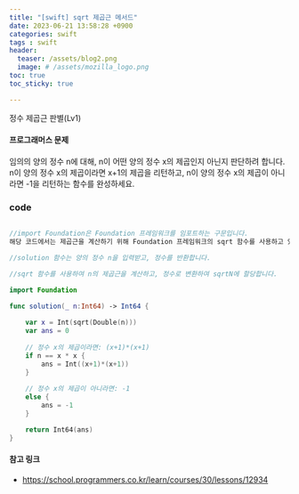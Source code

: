 ```yaml
---
title: "[swift] sqrt 제곱근 메서드"
date: 2023-06-21 13:58:28 +0900
categories: swift
tags : swift
header:
  teaser: /assets/blog2.png
  image: # /assets/mozilla_logo.png 
toc: true  
toc_sticky: true 

---
```


정수 제곱근 판별(Lv1)

#### 프로그래머스 문제

임의의 양의 정수 n에 대해, n이 어떤 양의 정수 x의 제곱인지 아닌지 판단하려 합니다.
n이 양의 정수 x의 제곱이라면 x+1의 제곱을 리턴하고, n이 양의 정수 x의 제곱이 아니라면 -1을 리턴하는 함수를 완성하세요.


### code

```swift

//import Foundation은 Foundation 프레임워크를 임포트하는 구문입니다. 
해당 코드에서는 제곱근을 계산하기 위해 Foundation 프레임워크의 sqrt 함수를 사용하고 있습니다.

//solution 함수는 양의 정수 n을 입력받고, 정수를 반환합니다.

//sqrt 함수를 사용하여 n의 제곱근을 계산하고, 정수로 변환하여 sqrtN에 할당합니다.

import Foundation

func solution(_ n:Int64) -> Int64 {
    
    var x = Int(sqrt(Double(n)))
    var ans = 0
    
    // 정수 x의 제곱이라면: (x+1)*(x+1)
    if n == x * x {
        ans = Int((x+1)*(x+1))
    }
    
    // 정수 x의 제곱이 아니라면: -1
    else {
        ans = -1
    }

    return Int64(ans)
}


```


#### 참고 링크

- https://school.programmers.co.kr/learn/courses/30/lessons/12934
